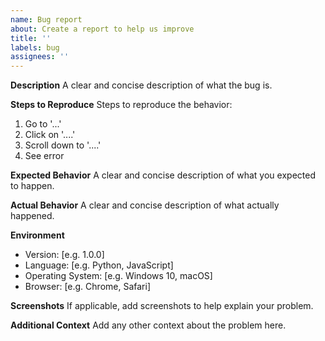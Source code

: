 ```yaml
---
name: Bug report
about: Create a report to help us improve
title: ''
labels: bug
assignees: ''
---
```


**Description**
A clear and concise description of what the bug is.

**Steps to Reproduce**
Steps to reproduce the behavior:
1. Go to '...'
2. Click on '....'
3. Scroll down to '....'
4. See error

**Expected Behavior**
A clear and concise description of what you expected to happen.

**Actual Behavior**
A clear and concise description of what actually happened.

**Environment**
- Version: [e.g. 1.0.0]
- Language: [e.g. Python, JavaScript]
- Operating System: [e.g. Windows 10, macOS]
- Browser: [e.g. Chrome, Safari]

**Screenshots**
If applicable, add screenshots to help explain your problem.

**Additional Context**
Add any other context about the problem here.
